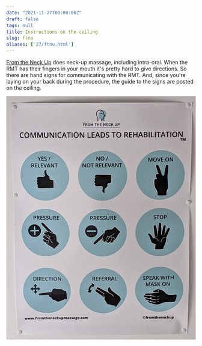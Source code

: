 ```yaml
---
date: "2021-11-27T00:00:00Z"
draft: false
tags: null
title: Instructions on the ceiling
slug: ftnu
aliases: ['27/ftnu.html']
---
```


[From the Neck Up](https://fromtheneckupmassage.com/) does neck-up massage, including intra-oral. When the RMT has their fingers in your mouth it's pretty hard to give directions. So there are hand signs for communicating with the RMT. And, since you're laying on your back during the procedure, the guide to the signs are posted on the ceiling.

![ceiling sign](/img/inco/ftnu.jpg)
